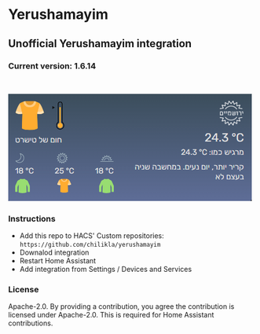 # Yerushamayim
## Unofficial Yerushamayim integration

### Current version: 1.6.14
<br/>

![screenshot](https://raw.githubusercontent.com/chilikla/yerushamayim/main/screenshot.png)

### Instructions
- Add this repo to HACS' Custom repositories: `https://github.com/chilikla/yerushamayim`
- Downalod integration
- Restart Home Assistant
- Add integration from Settings / Devices and Services

### License
Apache-2.0. By providing a contribution, you agree the contribution is licensed under Apache-2.0. This is required for Home Assistant contributions.
